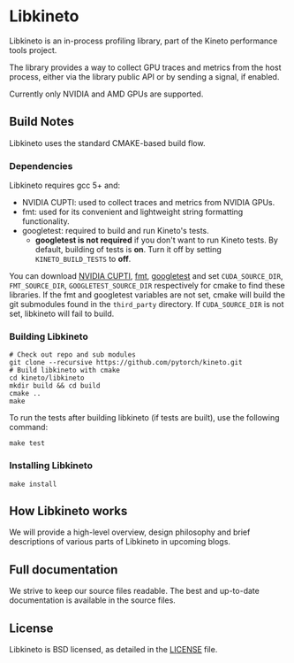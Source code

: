 # Libkineto

Libkineto is an in-process profiling library, part of the Kineto performance
tools project.

The library provides a way to collect GPU traces and metrics from the host
process, either via the library public API or by sending a signal, if enabled.

Currently only NVIDIA and AMD GPUs are supported.

## Build Notes
Libkineto uses the standard CMAKE-based build flow.

### Dependencies
Libkineto requires gcc 5+ and:

- NVIDIA CUPTI: used to collect traces and metrics from NVIDIA GPUs.
- fmt: used for its convenient and lightweight string formatting functionality.
- googletest: required to build and run Kineto's tests.
  - **googletest is not required** if you don't want to run Kineto tests.
By default, building of tests is **on**. Turn it off by setting `KINETO_BUILD_TESTS` to **off**.

You can download [NVIDIA CUPTI][1], [fmt][2], [googletest][3] and set
`CUDA_SOURCE_DIR`, `FMT_SOURCE_DIR`, `GOOGLETEST_SOURCE_DIR` respectively for
cmake to find these libraries. If the fmt and googletest variables are not set, cmake will
build the git submodules found in the `third_party` directory.
If `CUDA_SOURCE_DIR` is not set, libkineto will fail to build.

### Building Libkineto

```
# Check out repo and sub modules
git clone --recursive https://github.com/pytorch/kineto.git
# Build libkineto with cmake
cd kineto/libkineto
mkdir build && cd build
cmake ..
make
```

To run the tests after building libkineto (if tests are built), use the following
command:
```
make test
```

### Installing Libkineto
```
make install
```

## How Libkineto works
We will provide a high-level overview, design philosophy and brief descriptions of various
parts of Libkineto in upcoming blogs.

## Full documentation
We strive to keep our source files readable. The best and up-to-date
documentation is available in the source files.

## License
Libkineto is BSD licensed, as detailed in the [LICENSE](../LICENSE) file.

[1]:https://developer.nvidia.com/CUPTI-CTK10_2
[2]:https://github.com/fmt
[3]:https://github.com/google/googletest

